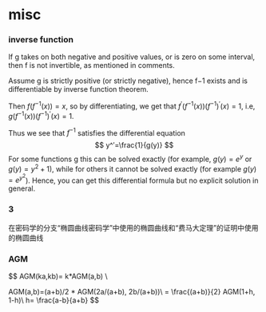 # misc


### inverse function 
If g takes on both negative and positive values, or is zero on some interval, then f is not invertible, as mentioned in comments.

Assume g is strictly positive (or strictly negative), hence f−1 exists and is differentiable by inverse function theorem.

Then $f(f^{−1}(x))=x$, so by differentiating, we get that $f^′(f^{−1}(x))(f^{−1})^′(x)=1$, i.e, $g(f^{−1}(x))(f^{−1})^′(x)=1$.

Thus we see that $f^{−1}$ satisfies the differential equation
$$
y^′=\frac{1}{g(y)}
$$
For some functions g this can be solved exactly (for example, $g(y)=e^y$ or $g(y)=y^2+1$), while for others it cannot be solved exactly (for example $g(y)=e^{y^2}$). Hence, you can get this differential formula but no explicit solution in general.


### 3
在密码学的分支“椭圆曲线密码学”中使用的椭圆曲线和“费马大定理”的证明中使用的椭圆曲线


###  AGM

$$
AGM(ka,kb)= k*AGM(a,b) \\

AGM(a,b)=(a+b)/2 * AGM(2a/(a+b), 2b/(a+b))\\
= \frac{(a+b)}{2} AGM(1+h, 1-h)\\
h= \frac{a-b}{a+b}
$$


